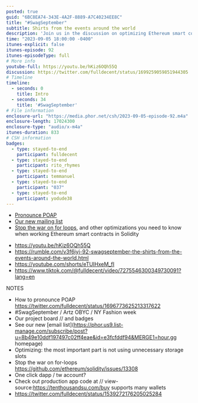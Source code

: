 ```yaml
---
posted: true
guid: "6BC8EA74-343E-4A2F-8889-A7C40234EE8C"
title: "#SwagSeptember"
subtitle: Shirts from the events around the world
description: 'Join us in the discussion on optimizing Ethereum smart contracts. We''ll tackle the topic of unnecessary storage usage, the controversy around for loops, and more insights into Solidity development practices. Plus, catch the latest from our community with the new mailing list, project updates, and #SwagSeptember highlights.'
time: "2023-09-05 18:00:00 -0400"
itunes-explicit: false
itunes-episode: 92
itunes-episodeType: full
# More info
youtube-full: https://youtu.be/hKiz6OQh55Q
discussion: https://twitter.com/fulldecent/status/1699259059851944305
# Timeline
timeline:
  - seconds: 0
    title: Intro
  - seconds: 34
    title: '#SwagSeptember'
# File information
enclosure-url: "https://media.phor.net/csh/2023-09-05-episode-92.m4a"
enclosure-length: 17024300
enclosure-type: "audio/x-m4a"
itunes-duration: 833
# CSH information
badges:
  - type: stayed-to-end
    participant: fulldecent
  - type: stayed-to-end
    participant: rito_rhymes
  - type: stayed-to-end
    participant: temmanuel
  - type: stayed-to-end
    participant: "037"
  - type: stayed-to-end
    participant: yodude38
---
```


- [Pronounce POAP](https://twitter.com/fulldecent/status/1696773625213317622)
- [Our new mailing list](https://phor.us9.list-manage.com/subscribe/post?u=8b49e10ddf197497c02ff4eae&id=e3fcfddf94&MERGE1=hour.gg+homepage)
- [Stop the war on for loops](https://github.com/ethereum/solidity/issues/13308), and other optimizations you need to know when working Ethereum smart contracts in Solidity

<!--end of quick notes-->

- https://youtu.be/hKiz6OQh55Q 
- https://rumble.com/v3f6jyj-92-swagseptember-the-shirts-from-the-events-around-the-world.html 
- https://youtube.com/shorts/eTUIHxeM_fI 
- https://www.tiktok.com/@fulldecent/video/7275546300349730091?lang=en 

NOTES

- How to pronounce POAP https://twitter.com/fulldecent/status/1696773625213317622 
- \#SwagSeptember / Artz OBYC / NY Fashion week
- Our project board // and badges
- See our new [email list](https://phor.us9.list-manage.com/subscribe/post?u=8b49e10ddf197497c02ff4eae&id=e3fcfddf94&MERGE1=hour.gg homepage)
- Optimizing: the most important part is not using unnecessary storage slots
- Stop the war on for-loops https://github.com/ethereum/solidity/issues/13308
- One click dapp / tw account?
- Check out production app code at // view-source:https://tenthousandsu.com/buy supports many wallets
- https://twitter.com/fulldecent/status/1539272176205025284 